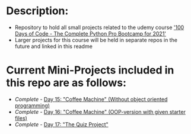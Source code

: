 # Description:
- Repository to hold all small projects related to the udemy course ['100 Days of Code - The Complete Python Pro Bootcamp for 2021'](https://www.udemy.com/course/100-days-of-code/)
- Larger projects for this course will be held in separate repos in the future and linked in this readme

# Current Mini-Projects included in this repo are as follows:
- *Complete* - [Day 15: "Coffee Machine" (Without object oriented programming)](/d15-Coffee_Machine)
- *Complete* - [Day 16: "Coffee Machine" (OOP-version with given starter files)](/d16-OOP)
- *Complete* - [Day 17: "The Quiz Project"](/d17-Benefits_of_OOP)